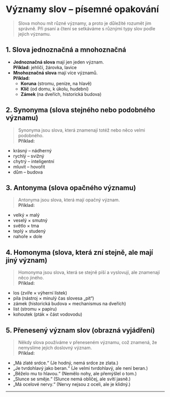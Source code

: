 # **Významy slov – písemné opakování**  

>Slova mohou mít různé významy, a proto je důležité rozumět jim správně. Při psaní a čtení se setkáváme s různými typy slov podle jejich významu.  

## **1. Slova jednoznačná a mnohoznačná**  
- **Jednoznačná slova** mají jen jeden význam.  
  **Příklad:** jehličí, žárovka, lavice  
- **Mnohoznačná slova** mají více významů.  
  **Příklad:**  
  - **Koruna** (stromu, peníze, na hlavě)  
  - **Klíč** (od domu, k úkolu, hudební)  
  - **Zámek** (na dveřích, historická budova)  

## **2. Synonyma (slova stejného nebo podobného významu)**  
>Synonyma jsou slova, která znamenají totéž nebo něco velmi podobného.  
**Příklad:**  
- krásný – nádherný  
- rychlý – svižný  
- chytrý – inteligentní  
- mluvit – hovořit  
- dům – budova  

## **3. Antonyma (slova opačného významu)**  
>Antonyma jsou slova, která mají opačný význam.  
**Příklad:**  
- velký × malý  
- veselý × smutný  
- světlo × tma  
- teplý × studený  
- nahoře × dole  

## **4. Homonyma (slova, která zní stejně, ale mají jiný význam)**  
>Homonyma jsou slova, která se stejně píší a vyslovují, ale znamenají něco jiného.  
**Příklad:**  
- los (zvíře × výherní lístek)  
- pila (nástroj × minulý čas slovesa „pít“)  
- zámek (historická budova × mechanismus na dveřích)  
- list (stromu × papíru)  
- kohoutek (pták × část vodovodu)  

## **5. Přenesený význam slov (obrazná vyjádření)**  
>Někdy slova používáme v přeneseném významu, což znamená, že nemyslíme jejich doslovný význam.  
**Příklad:**  
- „Má zlaté srdce.“ (Je hodný, nemá srdce ze zlata.)  
- „Je tvrdohlavý jako beran.“ (Je velmi tvrdohlavý, ale není beran.)  
- „Běželo mu to hlavou.“ (Nemělo nohy, ale přemýšlel o tom.)  
- „Slunce se směje.“ (Slunce nemá obličej, ale svítí jasně.)  
- „Má ocelové nervy.“ (Nervy nejsou z oceli, ale je klidný.)  
****